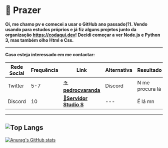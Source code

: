 # 👋 Prazer


**Oi, me chamo pv e comecei a usar o GitHub ano passado(?). Vendo usando para estudos próprios e já fiz alguns projetos junto da organização https://codaqui.dev! Decidi começar a ver Node.js e Python 3, mas também olho Html e Css.**

---

**Caso esteja interessado em me contactar:**

| Rede Social | Frequência | Link | Alternativa | Resultado |
| --- | --- | --- | --- | --- |
| Twitter | 5-7 | [🛸**pedrocvaranda**](https://twitter.com/pedrocvaranda)  | Discord | N me procura lá |
| Discord | 10  | [🚀**Servidor Studio S**](https://discord.gg/GBDXgnjedU) | --- | É lá mn |

---

![Top Langs](https://github-readme-stats.vercel.app/api/top-langs/?username=pedrocvaranda&layout=normal&show_icons=true&theme=nord)
---
[![Anurag's GitHub stats](https://github-readme-stats.vercel.app/api?username=pedrocvaranda&layout=compact&theme=nord&show_icons=true)](https://github.com/anuraghazra/github-readme-stats)
